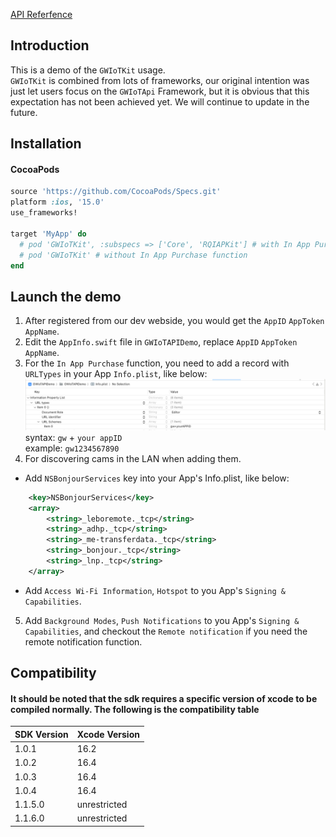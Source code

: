 [API Referfence](https://reoqoo.github.io/gwiotapi/api/-g-w-io-t-api/com.gw.gwiotapi/-g-w-io-t/index.html)

## Introduction
This is a demo of the `GWIoTKit` usage.  
`GWIoTKit` is combined from lots of frameworks, our original intention was just let users focus on the `GWIoTApi` Framework, but it is obvious that this expectation has not been achieved yet. We will continue to update in the future.

## Installation
#### CocoaPods
```ruby
source 'https://github.com/CocoaPods/Specs.git'
platform :ios, '15.0'
use_frameworks!

target 'MyApp' do
  # pod 'GWIoTKit', :subspecs => ['Core', 'RQIAPKit'] # with In App Purchase function
  # pod 'GWIoTKit' # without In App Purchase function
end
```

## Launch the demo
1. After registered from our dev webside, you would get the `AppID` `AppToken` `AppName`.
2. Edit the `AppInfo.swift` file in `GWIoTAPIDemo`, replace `AppID` `AppToken` `AppName`.
3. For the `In App Purchase` function, you need to add a record with `URLTypes` in your App `Info.plist`, like below:
![D41C5D19-01E4-4640-9FAF-C9E06F819832.png](D41C5D19-01E4-4640-9FAF-C9E06F819832.png)
syntax: `gw` + `your appID`  
example: `gw1234567890` 
4. For discovering cams in the LAN when adding them.  
- Add `NSBonjourServices` key into your App's Info.plist, like below:
```xml
	<key>NSBonjourServices</key>
	<array>
		<string>_leboremote._tcp</string>
		<string>_adhp._tcp</string>
		<string>_me-transferdata._tcp</string>
		<string>_bonjour._tcp</string>
		<string>_lnp._tcp</string>
	</array>
```  
- Add `Access Wi-Fi Information`, `Hotspot` to you App's `Signing & Capabilities`.  

5. Add `Background Modes`, `Push Notifications` to you App's `Signing & Capabilities`, and checkout the `Remote notification` if you need the remote notification function.  

## Compatibility
#### It should be noted that the sdk requires a specific version of xcode to be compiled normally. The following is the compatibility table

| SDK Version | Xcode Version |
| --- | --- |
| 1.0.1 | 16.2 |
| 1.0.2 | 16.4 |
| 1.0.3 | 16.4 |
| 1.0.4 | 16.4 |
| 1.1.5.0 | unrestricted |
| 1.1.6.0 | unrestricted |
